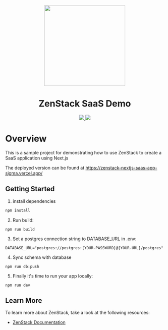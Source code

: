 <div align="center">
    <img src="https://user-images.githubusercontent.com/16688722/216698852-22e3016b-a71d-49e9-a748-38061d939c60.png" height="256">
    <h1>ZenStack SaaS Demo</h1>
    <a href="https://twitter.com/intent/tweet?text=Wow%20%40zenstackhq">
        <img src="https://img.shields.io/twitter/url?style=social&url=https%3A%2F%2Fgithub.com%2Fzenstackhq%2Fzenstack">
    </a>
    <a href="https://discord.gg/6HhebQynfz">
        <img src="https://img.shields.io/discord/1035538056146595961">
    </a>
</div>

# Overview

This is a sample project for demonstrating how to use ZenStack to create a SaaS application using Next.js

The deployed version can be found at https://zenstack-nextjs-saas-app-sigma.vercel.app/

## Getting Started

1. install dependencies

```bash
npm install
```

2. Run build:

```
npm run build
```

3. Set a postgres connection string to DATABASE_URL in .env:

```
DATABASE_URL="postgres://postgres:[YOUR-PASSWORD]@[YOUR-URL]/postgres"
```

4. Sync schema with database

```
npm run db:push
```

5. Finally it's time to run your app locally:

```
npm run dev
```

## Learn More

To learn more about ZenStack, take a look at the following resources:

- [ZenStack Documentation](https://zenstack.dev/docs/intro)
